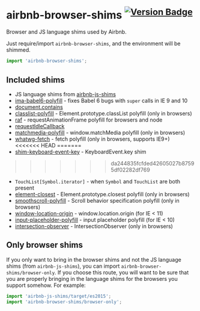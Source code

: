 # airbnb-browser-shims <sup>[![Version Badge][2]][1]</sup>

Browser and JS language shims used by Airbnb.

Just require/import `airbnb-browser-shims`, and the environment will be shimmed.

```js
import 'airbnb-browser-shims';
```

## Included shims

 - JS language shims from [airbnb-js-shims](https://github.com/airbnb/js-shims)
 - [ima-babel6-polyfill](https://www.npmjs.com/package/ima-babel6-polyfill) - fixes Babel 6 bugs with `super` calls in IE 9 and 10
 - [document.contains](https://developer.mozilla.org/en/docs/Web/API/Node/contains)
 - [classlist-polyfill](https://www.npmjs.com/package/classlist-polyfill) - Element.prototype.classList polyfill (only in browsers)
 - [raf](https://www.npmjs.com/package/raf) - requestAnimationFrame polyfill for browsers and node
 - [requestIdleCallback](https://www.npmjs.com/package/ric-shim)
 - [matchmedia-polyfill](https://github.com/paulirish/matchMedia.js/) - window.matchMedia polyfill (only in browsers)
 - [whatwg-fetch](https://github.com/github/fetch) - fetch polyfill (only in browsers, supports IE9+)
<<<<<<< HEAD
=======
 - [shim-keyboard-event-key](https://github.com/shvaikalesh/shim-keyboard-event-key) - KeyboardEvent.key shim
>>>>>>> da244835fcfded42605027b87595df02282df769
 - `TouchList[Symbol.iterator]` - when `Symbol` and `TouchList` are both present
 - [element-closest](https://npmjs.com/element-closest) - Element.prototype.closest polyfill (only in browsers)
 - [smoothscroll-polyfill](https://www.npmjs.com/package/smoothscroll-polyfill) - Scroll behavior specification polyfill (only in browsers)
 - [window-location-origin](https://www.npmjs.com/package/window-location-origin) - window.location.origin (for IE < 11)
 - [input-placeholder-polyfill](https://www.npmjs.com/package/input-placeholder-polyfill) - input placeholder polyfill (for IE < 10)
 - [intersection-observer](https://github.com/w3c/IntersectionObserver/tree/master/polyfill) - IntersectionObserver (only in browsers)

## Only browser shims

If you only want to bring in the browser shims and not the JS language shims
(from `airbnb-js-shims`), you can import `airbnb-browser-shims/browser-only`. If
you choose this route, you will want to be sure that you are properly bringing
in the language shims for the browsers you support somehow. For example:

```js
import 'airbnb-js-shims/target/es2015';
import 'airbnb-browser-shims/browser-only';
```

[1]: https://npmjs.org/package/airbnb-browser-shims
[2]: http://versionbadg.es/airbnb/browser-shims.svg
